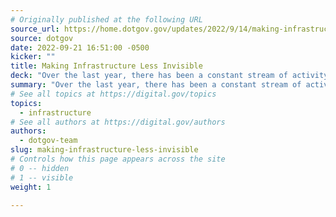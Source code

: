 ```yaml
---
# Originally published at the following URL
source_url: https://home.dotgov.gov/updates/2022/9/14/making-infrastructure-less-invisible
source: dotgov
date: 2022-09-21 16:51:00 -0500
kicker: ""
title: Making Infrastructure Less Invisible
deck: "Over the last year, there has been a constant stream of activity at the .gov registry, but most of it hasn't been on display. This post highlights some of the work to make .gov the most boringly secure, conventionally unconventional domain for governments."
summary: "Over the last year, there has been a constant stream of activity at the .gov registry, but most of it hasn't been on display. This post highlights some of the work to make .gov the most boringly secure, conventionally unconventional domain for governments."
# See all topics at https://digital.gov/topics
topics:
  - infrastructure
# See all authors at https://digital.gov/authors
authors:
  - dotgov-team
slug: making-infrastructure-less-invisible
# Controls how this page appears across the site
# 0 -- hidden
# 1 -- visible
weight: 1

---
```

